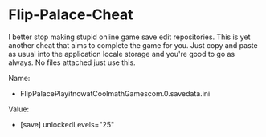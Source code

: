 # Flip-Palace-Cheat
I better stop making stupid online game save edit repositories. This is yet another cheat that aims to complete the game for you. Just copy and paste as usual into the application locale storage and you're good to go as always. No files attached just use this.

Name: 

- FlipPalacePlayitnowatCoolmathGamescom.0.savedata.ini

Value:

- [save] unlockedLevels="25"
